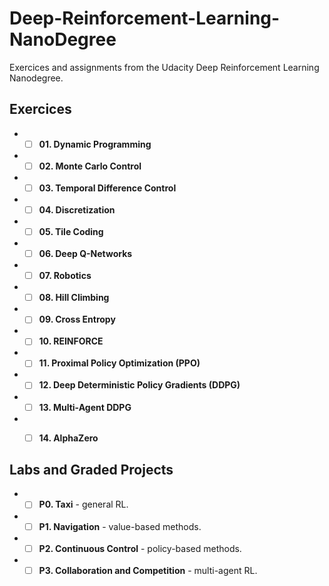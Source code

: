 # Deep-Reinforcement-Learning-NanoDegree
Exercices and assignments from the Udacity Deep Reinforcement Learning Nanodegree.

## Exercices
+ - [ ] **01. Dynamic Programming**
+ - [ ] **02. Monte Carlo Control** 
+ - [ ] **03. Temporal Difference Control**
+ - [ ] **04. Discretization**
+ - [ ] **05. Tile Coding**
+ - [ ] **06. Deep Q-Networks**
+ - [ ] **07. Robotics**
+ - [ ] **08. Hill Climbing**
+ - [ ] **09. Cross Entropy**
+ - [ ] **10. REINFORCE**
+ - [ ] **11. Proximal Policy Optimization (PPO)**
+ - [ ] **12. Deep Deterministic Policy Gradients (DDPG)**
+ - [ ] **13. Multi-Agent DDPG**
+ - [ ] **14. AlphaZero**


## Labs and Graded Projects
+ - [ ] **P0. Taxi** - general RL.
+ - [ ] **P1. Navigation** - value-based methods.
+ - [ ] **P2. Continuous Control** - policy-based methods.
+ - [ ] **P3. Collaboration and Competition** - multi-agent RL.
